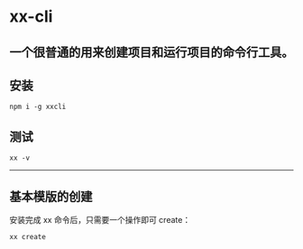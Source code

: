 # xx-cli

一个很普通的用来创建项目和运行项目的命令行工具。
--

## 安装

```
npm i -g xxcli
```

## 测试

```
xx -v
```

---

## 基本模版的创建

安装完成 xx 命令后，只需要一个操作即可 create：

```
xx create
```
